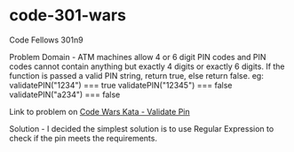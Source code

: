 # code-301-wars
Code Fellows 301n9

Problem Domain -
ATM machines allow 4 or 6 digit PIN codes and PIN codes cannot contain anything but exactly 4 digits or exactly 6 digits.
If the function is passed a valid PIN string, return true, else return false.
eg:
validatePIN("1234") === true
validatePIN("12345") === false
validatePIN("a234") === false


Link to problem on [Code Wars Kata - Validate Pin](https://www.codewars.com/kata/regex-validate-pin-code/javascript)

Solution -
I decided the simplest solution is to use Regular Expression to check if the pin meets the requirements.
